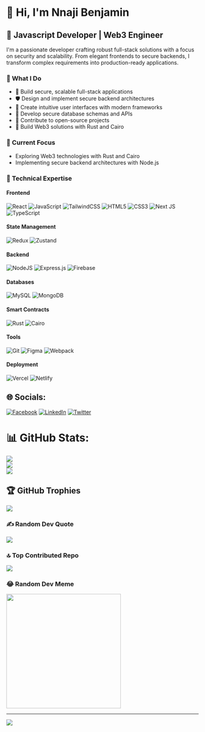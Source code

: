 # 👋 Hi, I'm Nnaji Benjamin

## 🚀 Javascript Developer | Web3 Engineer 

I'm a passionate developer crafting robust full-stack solutions with a focus on security and scalability. From elegant frontends to secure backends, I transform complex requirements into production-ready applications.

### 🎯 What I Do

- 🔨 Build secure, scalable full-stack applications
- 🛡️ Design and implement secure backend architectures
- 🎨 Create intuitive user interfaces with modern frameworks
- 🔐 Develop secure database schemas and APIs
- 🌱 Contribute to open-source projects
- 🔗 Build Web3 solutions with Rust and Cairo

### 🔭 Current Focus
- Exploring Web3 technologies with Rust and Cairo
- Implementing secure backend architectures with Node.js

### 💼 Technical Expertise

#### Frontend
![React](https://img.shields.io/badge/react-%2320232a.svg?style=for-the-badge&logo=react&logoColor=%2361DAFB)
![JavaScript](https://img.shields.io/badge/javascript-%23323330.svg?style=for-the-badge&logo=javascript&logoColor=%23F7DF1E)
![TailwindCSS](https://img.shields.io/badge/tailwindcss-%2338B2AC.svg?style=for-the-badge&logo=tailwind-css&logoColor=white)
![HTML5](https://img.shields.io/badge/html5-%23E34F26.svg?style=for-the-badge&logo=html5&logoColor=white)
![CSS3](https://img.shields.io/badge/css3-%231572B6.svg?style=for-the-badge&logo=css3&logoColor=white)
![Next JS](https://img.shields.io/badge/Next-black?style=for-the-badge&logo=next.js&logoColor=white)
![TypeScript](https://img.shields.io/badge/typescript-%23007ACC.svg?style=for-the-badge&logo=typescript&logoColor=white)

#### State Management
![Redux](https://img.shields.io/badge/redux-%23593d88.svg?style=for-the-badge&logo=redux&logoColor=white)
![Zustand](https://img.shields.io/badge/zustand-%2320232a.svg?style=for-the-badge&logo=react&logoColor=%2361DAFB)

#### Backend
![NodeJS](https://img.shields.io/badge/node.js-6DA55F?style=for-the-badge&logo=node.js&logoColor=white)
![Express.js](https://img.shields.io/badge/express.js-%23404d59.svg?style=for-the-badge&logo=express&logoColor=%2361DAFB)
![Firebase](https://img.shields.io/badge/firebase-%23039BE5.svg?style=for-the-badge&logo=firebase)

#### Databases
![MySQL](https://img.shields.io/badge/mysql-%2300f.svg?style=for-the-badge&logo=mysql&logoColor=white)
![MongoDB](https://img.shields.io/badge/MongoDB-%234ea94b.svg?style=for-the-badge&logo=mongodb&logoColor=white)

#### Smart Contracts
![Rust](https://img.shields.io/badge/rust-%23000000.svg?style=for-the-badge&logo=rust&logoColor=white)
![Cairo](https://img.shields.io/badge/cairo-%23000000.svg?style=for-the-badge&logo=cairo&logoColor=white)

#### Tools
![Git](https://img.shields.io/badge/git-%23F05033.svg?style=for-the-badge&logo=git&logoColor=white)
![Figma](https://img.shields.io/badge/figma-%23F24E1E.svg?style=for-the-badge&logo=figma&logoColor=white)
![Webpack](https://img.shields.io/badge/webpack-%238DD6F9.svg?style=for-the-badge&logo=webpack&logoColor=black)

#### Deployment
![Vercel](https://img.shields.io/badge/vercel-%23000000.svg?style=for-the-badge&logo=vercel&logoColor=white)
![Netlify](https://img.shields.io/badge/netlify-%23000000.svg?style=for-the-badge&logo=netlify&logoColor=#00C7B7)


  
## 🌐 Socials:
[![Facebook](https://img.shields.io/badge/Facebook-%231877F2.svg?logo=Facebook&logoColor=white)](https://facebook.com/https://www.facebook.com/Benjtalksho?mibextid=ZbWKwL) [![LinkedIn](https://img.shields.io/badge/LinkedIn-%230077B5.svg?logo=linkedin&logoColor=white)](https://linkedin.com/in/https://www.linkedin.com/mwlite/in/nnaji-benjamin-542773182) [![Twitter](https://img.shields.io/badge/Twitter-%231DA1F2.svg?logo=Twitter&logoColor=white)](https://twitter.com/https://twitter.com/Benjtalkshows) 


# 📊 GitHub Stats:
![](https://github-readme-stats.vercel.app/api?username=Benjtalkshow&theme=vue-dark&hide_border=false&include_all_commits=true&count_private=false)<br/>
![](https://github-readme-streak-stats.herokuapp.com/?user=Benjtalkshow&theme=vue-dark&hide_border=false)<br/>
![](https://github-readme-stats.vercel.app/api/top-langs/?username=Benjtalkshow&theme=vue-dark&hide_border=false&include_all_commits=true&count_private=false&layout=compact)

## 🏆 GitHub Trophies
![](https://github-profile-trophy.vercel.app/?username=Benjtalkshow&theme=discord&no-frame=false&no-bg=false&margin-w=4)

### ✍️ Random Dev Quote
![](https://quotes-github-readme.vercel.app/api?type=horizontal&theme=radical)

### 🔝 Top Contributed Repo
![](https://github-contributor-stats.vercel.app/api?username=Benjtalkshow&limit=5&theme=dark&combine_all_yearly_contributions=true)

### 😂 Random Dev Meme
<img src='https://randommeme-five.vercel.app/' style="height: 300px;"/>

---
[![](https://visitcount.itsvg.in/api?id=Benjtalkshow&icon=0&color=0)](https://visitcount.itsvg.in)

<!-- Proudly created with GPRM ( https://gprm.itsvg.in ) -->

